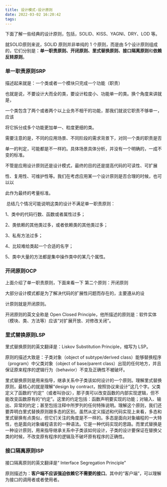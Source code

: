 ```yaml
---
title: 设计模式-设计原则
date: 2022-03-02 16:20:42
tags:
---
```




下面了解一些经典的设计原则，包括，SOLID、KISS、YAGNI、DRY、LOD 等。



就SOLID原则来说，SOLID 原则并非单纯的 1 个原则，而是由 5个设计原则组成的，它们分别是：**单一职责原则、开闭原则、里式替换原则、接口隔离原则**和**依赖反转原则**。

### 单一职责原则SRP

描述起来就是：一个类或者一个模块只完成一个功能（职责）

也就是说，不要设计大而全的类，要设计粒度小、功能单一的类。换个角度来讲就是，

一个类包含了两个或者两个以上业务不相干的功能，那我们就说它职责不够单一，应该

将它拆分成多个功能更加单一、粒度更细的类。

​	需要注意的是，不同的应用场景、不同阶段的需求背景下，对同一个类的职责是否

单一的判定，可能都是不一样的。具体场景具体分析，并没有一个明确的，一成不变的标准。

​	不管是应用设计原则还是设计模式，最终的目的还是提高代码的可读性、可扩展

性、复用性、可维护性等。我们在考虑应用某一个设计原则是否合理的时候，也可以以

此作为最终的考量标准。

​	总结几个情况可能说明这类的设计不满足单一职责原则：

1、类中的代码行数、函数或者属性过多；

2、类依赖的其他类过多，或者依赖类的其他类过多；

3、私有方法过多；

4、比较难给类起一个合适的名字；

5、类中大量的方法都是集中操作类中的某几个属性。

### 开闭原则OCP

上面介绍了单一职责原则，下面来看一下   第二个原则：开闭原则

大部分设计模式都是为了解决代码的扩展性问题而存在的，主要遵从的设

计原则就是开闭原则。

开闭原则的英文全称是 Open Closed Principle，他所描述的原则是：软件实体（模块、类、方法等）应该“对扩展开放、对修改关闭”。



### **里式替换原则**LSP

里式替换原则的英文翻译是：Liskov Substitution Principle，缩写为 LSP。

原则的描述大致是：子类对象（object of subtype/derived class）能够替换程序（program）中父类对象（object of base/parent class）出现的任何地方，并且保证原来程序的逻辑行为（behavior）不变及正确性不被破坏。



里式替换原则是用来指导，继承关系中子类该如何设计的一个原则。理解里式替换原则，最核心的就是理解“design by contract，按照协议来设计”这几个字。父类定义了函数的“约定”（或者叫协议），那子类可以改变函数的内部实现逻辑，但不能改变函数原有的“约定”。这里的约定包括：函数声明要实现的功能；对输入、输出、异常的约定；甚至包括注释中所罗列的任何特殊说明。理解这个原则，我们还要弄明白里式替换原则跟多态的区别。虽然从定义描述和代码实现上来看，多态和里式替换有点类似，但它们关注的角度是不一样的。多态是面向对象编程的一大特性，也是面向对象编程语言的一种语法。它是一种代码实现的思路。而里式替换是一种设计原则，用来指导继承关系中子类该如何设计，子类的设计要保证在替换父类的时候，不改变原有程序的逻辑及不破坏原有程序的正确性。



### 接口隔离原则ISP

接口隔离原则的英文翻译是“ Interface Segregation Principle”

原则描述为：**客户端不应该强迫依赖它不需要的接口**。其中的“客户端”，可以理解为接口的调用者或者使用者。
